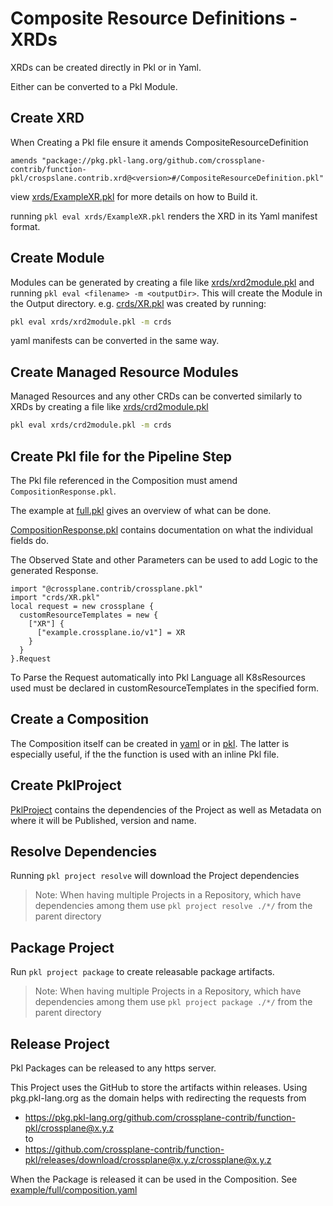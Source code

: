 # Composite Resource Definitions - XRDs

XRDs can be created directly in Pkl or in Yaml.

Either can be converted to a Pkl Module.

## Create XRD
When Creating a Pkl file ensure it amends CompositeResourceDefinition
```pkl
amends "package://pkg.pkl-lang.org/github.com/crossplane-contrib/function-pkl/crospslane.contrib.xrd@<version>#/CompositeResourceDefinition.pkl"
```

view [xrds/ExampleXR.pkl](xrds/ExampleXR.pkl) for more details on how to Build it.

running `pkl eval xrds/ExampleXR.pkl` renders the XRD in its Yaml manifest format.

## Create Module
Modules can be generated by creating a file like [xrds/xrd2module.pkl](xrds/xrd2module.pkl)
and running `pkl eval <filename> -m <outputDir>`.
This will create the Module in the Output directory. e.g. [crds/XR.pkl](crds/XR.pkl) was created by running:
```bash
pkl eval xrds/xrd2module.pkl -m crds
```

yaml manifests can be converted in the same way.

## Create Managed Resource Modules
Managed Resources and any other CRDs can be converted similarly to XRDs by creating a file like [xrds/crd2module.pkl](xrds/crd2module.pkl)
```bash
pkl eval xrds/crd2module.pkl -m crds
```

## Create Pkl file for the Pipeline Step
The Pkl file referenced in the Composition must amend `CompositionResponse.pkl`.

The example at [full.pkl](full.pkl) gives an overview of what can be done.

[CompositionResponse.pkl](../crossplane.contrib/CompositionResponse.pkl) contains documentation on what the individual fields do.

The Observed State and other Parameters can be used to add Logic to the generated Response.

```pkl
import "@crossplane.contrib/crossplane.pkl"
import "crds/XR.pkl"
local request = new crossplane {
  customResourceTemplates = new {
    ["XR"] {
      ["example.crossplane.io/v1"] = XR
    }
  }
}.Request
```
To Parse the Request automatically into Pkl Language all K8sResources used must be declared in customResourceTemplates in the specified form.

## Create a Composition
The Composition itself can be created in [yaml](../../example/full/composition.yaml) or in [pkl](composition-inline.pkl). The latter is especially useful, if the the function is used with an inline Pkl file.


## Create PklProject
[PklProject](PklProject) contains the dependencies of the Project as well as Metadata on where it will be Published, version and name.

## Resolve Dependencies
Running `pkl project resolve` will download the Project dependencies
> Note: When having multiple Projects in a Repository, which have dependencies among them use
> `pkl project resolve ./*/` from the parent directory

## Package Project
Run `pkl project package` to create releasable package artifacts.
> Note: When having multiple Projects in a Repository, which have dependencies among them use
> `pkl project package ./*/` from the parent directory

## Release Project

Pkl Packages can be released to any https server.

This Project uses the GitHub to store the artifacts within releases.
Using pkg.pkl-lang.org as the domain helps with redirecting the requests from
- https://pkg.pkl-lang.org/github.com/crossplane-contrib/function-pkl/crossplane@x.y.z
  <br>to
- https://github.com/crossplane-contrib/function-pkl/releases/download/crossplane@x.y.z/crossplane@x.y.z

When the Package is released it can be used in the Composition.
See [example/full/composition.yaml](../../example/full/composition.yaml)